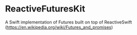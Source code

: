 # ReactiveFuturesKit
A Swift implementation of Futures built on top of ReactiveSwift (https://en.wikipedia.org/wiki/Futures_and_promises)
